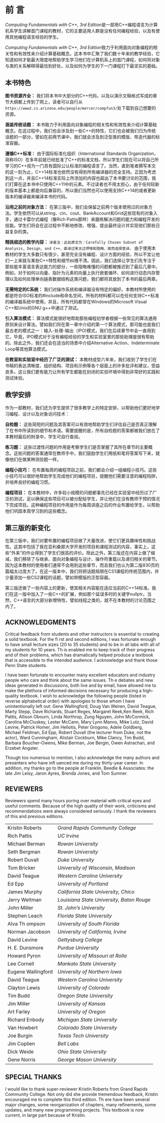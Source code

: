 # 前  言

*Computing Fundamentals with C++, 3rd Edition*是一部用C++编程语言为计算机系学生讲解首门课程的教材，它的主要适用人群是没有任何编程经验，以及有使用其他编程语言经验的学生。

*Computing Fundamentals with C++, 3rd Edition*致力于利用面向对象编程的相关性和有效性来介绍计算基础概念。这本书中汇聚了我们数十年来的教学经验，它知道如何才能最大限度地帮助学生学习他们在计算机系上的首门课程，如何将对象与类的关系解释得最恰到好处，以及如何为学生的下一门课程打下最坚实的基础。

## 本书特色

**图书资源齐全：** 我们将本书中大部分的C++代码，以及以演示文稿格式写成的章节大纲都上传到了网上，读者可以自行从```https://www2.cs.arizona.edu/people/mercer/compfun3/```处下载到自己想要的资源。

**涵盖传统话题：** 本书致力于利用面向对象编程的相关性和有效性来介绍计算基础概念。在这过程中，我们也会涉及到一些C++的特性，它们也会被我们归为传统话题的一部分，譬如在前两节课中，我们就会涉及到泛型类的模版、带迭代器的标准容器。

**遵循C++标准：** 由于国际标准化组织（International Standards Organization，简称ISO）在多年前就已经批准了C++的标准文档，所以学生们现在可以将自己所学习的C++视为一门具有国际公认标准的编程语言了。当然，直到笔者撰写本文的这一刻为止，C++14标准也依然没有得到所有编译器的完全支持。正因为考虑到这一点，并且C++14标准实际上所添加的内容也超出了本书要讨论的范围，我们打算在这本书中只使用C++11中的元素。不过读者也不用太担心，由于任何较新的版本基本上都是向后兼容的，所以我们当然也可以使用支持C++14的或者更新版本的编译器来编译本书的代码。

**沿用之前的对象方法：** 在第三版中，我们会保留之前两个版本使用过的对象方法。学生依然可以从string、cin、cout、BankAccount和Grid这些现有的对象入手，通过卡雷尔式编程（像Rich Pattis那样）来磨练解决问题的能力和编程开发的技能。学生们将会在这过程中不断地修改、增强、提出最终设计并实现他们那些日益复杂的类。

**精挑细选的教学内容：** ```译者注：此处原文为：Carefully Chosen Subset of Analysis, Design, and C++，直译过来太过啰嗦和隐晦，故而选择意译。``` 由于使用本教材的学生大多数只有很少，甚至完全没有编程、设计方面的经验，所以不宜让他们一上来就与某些C++特性和细节纠缠不清。因此，我们选择让学生们先专注于那些能丰富语言表达能力的部分，一些隐晦难懂的问题都被推迟到了最后几章中。例如，对于如何以向量、指针为元素的向量上执行嵌套循环、如何进行动态内存管理以及如何处理单向链表数据结构这类问题，我们都将其放到了本书的最后两章。

**无需特定的C系统：** 我们对操作系统和编译器没有特定的偏好。本教材所使用的都是符合ISO标准的\#include和命名空间，所有的材料都可以在任何支持C++标准的编译器系统中使用，并且，所有代码都曾在Windows的Microsoft Visual C++和Unix的GNU g++中通过了测试。

**引入算法模式：** 算法模式能很好地帮助那些编程初学者根据一些常见的算法通用原则来设计算法。譬如我们将在第一章中介绍的第一个算法模式，那可能也是我们最古老的模式之一：输入-处理-输出（IPO)模式，我们在后续章节中会一直用到它。毕竟，IPO模式对于没有编程经验的学生和实验室里的那些助理是很有帮助的。除此之外，我们还会在适当的场景中介绍Alternative Action、Indeterminate Loop等其他算法模式。

**在教室和实验室中经历了广泛的测试：** 本教材成型六年来，我们收到了学生们在书稿的表达清晰度、组织结构、项目和示例等各个层面上的许多批评和建议，受益良多。这让我们更有能力让所有学生都能在封闭的实验环境中得到非常好的实践和测试体验。

## 教学安排

作为一部教材，我们还为学生提供了很多教学上的特定安排，以帮助他们更好地学习编程、设计以及对象访问技术：

**自检题：** 这些简短的问题及其答案可以有效地帮助学生们评估自己是否真正理解了在书中所读到的细节和术语。需要提醒的是，所有自检题的答案都被我们放在了本教材最后的附录中，学生可自行查阅。

**练习题：** 这些过渡性问题的作用是考察学生们是否掌握了其所在章节的主要概念。这些问题的答案通常在教师手中，我们鼓励学生们用纸和笔将答案写下来，就像他们在做某种测验题一样。

**编程小技巧：** 在布置每周的编程项目之前，我们都会介绍一组编程小技巧。这些小技巧可以很好地帮助学生完成他们的编程项目，提醒他们需要注意的编程陷阱，并培养良好的编程习惯。

**编程项目：** 在本教材中，许多较小规模的问题都事先已经在实验室中经历过了广泛的测试，足以确保这些项目可以被分配给学生，并让他们在没有教师干预的情况下完成项目。这种编程项目的作用是作为每周讲座之后的作业布置给学生，以帮助他们巩固本周学习到的这些概念。

## 第三版的新变化

在第三版中，我们对要布置的编程项目做了大量改进，使它们更具趣味性和挑战性。这其中包括了我在亚利桑那大学开发的项目和课程测试的内容，事实上，这些“外来”的作业得到了学生们很高的评价。除此之外，第三版还在内容上做了缩减，我们移除了与继承、面向对象编程与设计、操作符重载以及递归相关的章节。因为这本教材的使用者们通常不会用到这些章节，而且我们也认为第二版830页的篇幅太过庞大了。在这一版本中，我们将把话题局限在CS1课程的传统范围内，并少量添加一些CS2课程的话题，譬如带模版的泛型容器。

第三版还做了一些内容上的更新，使其相关内容能在适应当前的C++14标准。我们在这一版中加入了一些C++的扩展，例如那个延误多时的关键字nullptr。当然，C++语言的大部分新增特性，譬如线程之类的，就不在本教材的讨论范围之内了。

## ACKNOWLEDGMENTS

Critical feedback from students and other instructors is essential to creating a solid textbook. For the fi rst and second editions, I was fortunate enough to have small lecture sizes (20 to 35 students) and to be in all labs with all of my students for 10 years. Th is enabled me to keep track of their progress and of their problems, which has dramatically helped produce a textbook that is accessible to the intended audience. I acknowledge and thank those Penn State students.

I have been fortunate to encounter many excellent educators and industry people who care and think about the same issues. Th e debates and new ideas generated in discussions, both live and by email, have allowed me to make the plethora of informed decisions necessary for producing a high-quality textbook. I wish to acknowledge the following people (listed in reverse alphabetical order) with apologies to those whom I have unintentionally left out: Gene Wallingford, Doug Van Weiren, David Teague, Marty Stepp, Dave Richards, Stuart Reges, Margaret Reek,Ken Reek, Rich Pattis, Allison Obourn, Linda Northrop, Zung Nguyen, John McCormick, Carolina McCluskey, Lester McCann, Mary Lynn Manns, Mike Lutz, David Levine, Patrick Homer, Jim Heliotis, Peter Grogono, Adele Goldberg, Michael Feldman, Ed Epp, Robert Duvall (the lecturer from Duke, not the actor), Ward Cunningham, Alistair Cockburn, Mike Clancy, Tim Budd, Barbara Boucher-Owens, Mike Berman, Joe Bergin, Owen Astrachan, and Erzebet Angster.

Though too numerous to mention, I also acknowledge the many authors and presenters who have infl uenced me during my thirty-year career. In addition, my thanks go to the people at Franklin, Beedle & Associates: the late Jim Leisy, Jaron Ayres, Brenda Jones, and Tom Sumner.

## REVIEWERS

Reviewers spend many hours poring over material with critical eyes and useful comments. Because of the high quality of their work, criticisms and recommendations were always considered seriously. I thank the reviewers of this and previous editions.

|                    |                                              |
|--------------------|----------------------------------------------|
| Kristin Roberts    |  *Grand Rapids Community College*            |
| Rich Pattis        |  *UC Irvine*                                 |
| Michael Berman     |  *Rowan University*                          |
| Seth Bergman       |  *Rowan University*                          |
| Robert Duvall      |  *Duke University*                           |
| Tom Bricker        |  *University of Wisconsin, Madison*          |
| David Teague       |  *Western Carolina University*               |
| Ed Epp             |  *University of Portland*                    |
| James Murphy       |  *California State University, Chico*        |
| Jerry Weltman      |  *Louisiana State University, Baton Rouge*   |
| John Miller        |  *St. John’s University*                     |
| Stephen Leach      |  *Florida State University*                  |
| Alva Th ompson     |  *University of South Florida*               |
| Norman Jacobson    |  *University of California, Irvine*          |
| David Levine       |  *Gettysburg College*                        |
| H. E. Dunsmore     |  *Purdue University*                         |
| Howard Pyron       |  *University of Missouri at Rolla*           |
| Lee Cornell        |  *Mankato State University*                  |
| Eugene Wallingford |  *University of Northern Iowa*               |
| David Teague       |  *Western Carolina University*               |
| Clayton Lewis      |  *University of Colorado*                    |
| Tim Budd           |  *Oregon State University*                   |
| Jim Miller         |  *University of Kansas*                      |
| Art Farley         |  *University of Oregon*                      |
| Richard Enbody     |  *Michigan State University*                 |
| Van Howbert        |  *Colorado State University*                 |
| Joe Burgin         |  *Texas Tech University*                     |
| Jim Coplien        |  *Bell Labs*                                 |
| Dick Weide         |  *Ohio State University*                     |
| Gene Norris        |  *George Mason University*                   |

## SPECIAL THANKS

I would like to thank super-reviewer Kristin Roberts from Grand Rapids Community College. Not only did she provide tremendous feedback, Kristin encouraged me to complete this third edition. Th ere have been several major changes, some reorganization of chapters, many refinements, some updates, and many new programming projects. This textbook is now current, in large part because of Kristin.
